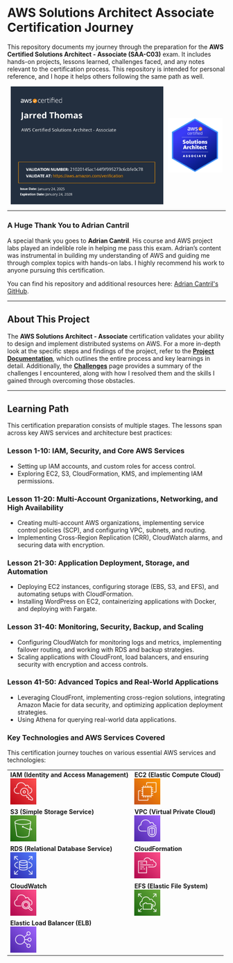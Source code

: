 # AWS Solutions Architect Associate Certification Journey

This repository documents my journey through the preparation for the **AWS Certified Solutions Architect - Associate (SAA-C03)** exam. It includes hands-on projects, lessons learned, challenges faced, and any notes relevant to the certification process. This repository is intended for personal reference, and I hope it helps others following the same path as well.

<div style="display: flex; justify-content: center; align-items: center;">
    <img src="images/AWS_associate_certificate_page.jpg" alt="AWS SAA-C03 Certificate" style="width: 70%; margin-right: 10px;" />
    <img src="images/aws-certified-solutions-architect-associate.png" alt="AWS SAA Badge" style="width: 25%;" />
</div>

---

### A Huge Thank You to Adrian Cantril

A special thank you goes to **Adrian Cantril**. His course and AWS project labs played an indelible role in helping me pass this exam. Adrian’s content was instrumental in building my understanding of AWS and guiding me through complex topics with hands-on labs. I highly recommend his work to anyone pursuing this certification.

You can find his repository and additional resources here: [Adrian Cantril's GitHub](https://github.com/acantril).

---

## About This Project

The **AWS Solutions Architect - Associate** certification validates your ability to design and implement distributed systems on AWS. For a more in-depth look at the specific steps and findings of the project, refer to the **[Project Documentation](project_documentation.md)**, which outlines the entire process and key learnings in detail. Additionally, the **[Challenges](challenges.md)** page provides a summary of the challenges I encountered, along with how I resolved them and the skills I gained through overcoming those obstacles.

---

## Learning Path

This certification preparation consists of multiple stages. The lessons span across key AWS services and architecture best practices:

### **Lesson 1-10: IAM, Security, and Core AWS Services**
- Setting up IAM accounts, and custom roles for access control.
- Exploring EC2, S3, CloudFormation, KMS, and implementing IAM permissions.

### **Lesson 11-20: Multi-Account Organizations, Networking, and High Availability**
- Creating multi-account AWS organizations, implementing service control policies (SCP), and configuring VPC, subnets, and routing.
- Implementing Cross-Region Replication (CRR), CloudWatch alarms, and securing data with encryption.

### **Lesson 21-30: Application Deployment, Storage, and Automation**
- Deploying EC2 instances, configuring storage (EBS, S3, and EFS), and automating setups with CloudFormation.
- Installing WordPress on EC2, containerizing applications with Docker, and deploying with Fargate.

### **Lesson 31-40: Monitoring, Security, Backup, and Scaling**
- Configuring CloudWatch for monitoring logs and metrics, implementing failover routing, and working with RDS and backup strategies.
- Scaling applications with CloudFront, load balancers, and ensuring security with encryption and access controls.

### **Lesson 41-50: Advanced Topics and Real-World Applications**
- Leveraging CloudFront, implementing cross-region solutions, integrating Amazon Macie for data security, and optimizing application deployment strategies.
- Using Athena for querying real-world data applications.

### **Key Technologies and AWS Services Covered**

This certification journey touches on various essential AWS services and technologies:

<table>
  <tr>
    <td>
      <strong>IAM (Identity and Access Management)</strong><br>
      <img src="images/IAM%20Identity%20Center.png" alt="IAM" width="60" height="60" />
    </td>
    <td>
      <strong>EC2 (Elastic Compute Cloud)</strong><br>
      <img src="images/EC2.png" alt="EC2" width="60" height="60" />
    </td>
  </tr>
  <tr>
    <td>
      <strong>S3 (Simple Storage Service)</strong><br>
      <img src="images/Simple%20Storage%20Service.png" alt="S3" width="60" height="60" />
    </td>
    <td>
      <strong>VPC (Virtual Private Cloud)</strong><br>
      <img src="images/Virtual%20Private%20Cloud.png" alt="VPC" width="60" height="60" />
    </td>
  </tr>
  <tr>
    <td>
      <strong>RDS (Relational Database Service)</strong><br>
      <img src="images/RDS.png" alt="RDS" width="60" height="60" />
    </td>
    <td>
      <strong>CloudFormation</strong><br>
      <img src="images/CloudFormation.png" alt="CloudFormation" width="60" height="60" />
    </td>
  </tr>
  <tr>
    <td>
      <strong>CloudWatch</strong><br>
      <img src="images/CloudWatch.png" alt="CloudWatch" width="60" height="60" />
    </td>
    <td>
      <strong>EFS (Elastic File System)</strong><br>
      <img src="images/EFS.png" alt="EFS" width="60" height="60" />
    </td>
  </tr>
  <tr>
    <td>
      <strong>Elastic Load Balancer (ELB)</strong><br>
      <img src="images/Elastic%20Load%20Balancing.png" alt="ELB" width="60" height="60" />
    </td>
    <td></td>
  </tr>
</table>